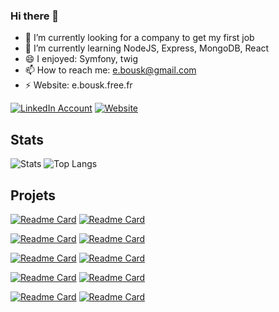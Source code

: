 ### Hi there 👋
- 🔭 I’m currently looking for a company to get my first job
- 🌱 I’m currently learning NodeJS, Express, MongoDB, React
- 😄 I enjoyed: Symfony, twig
- 📫 How to reach me: e.bousk@gmail.com
- ⚡ Website: e.bousk.free.fr

[![LinkedIn Account](https://img.shields.io/badge/LinkedIn-0e76a8?style=for-the-badge&logo=linkedin)](https://www.linkedin.com/in/eddy-bousksou/)
[![Website](https://img.shields.io/badge/Website-011F35?style=for-the-badge)](http://e.bousk.free.fr)


## Stats

![Stats](https://github-readme-stats.vercel.app/api?username=E-Bousk&count_private=true&show_icons=true&theme=github_dark)
![Top Langs](https://github-readme-stats.vercel.app/api/top-langs/?username=E-Bousk&layout=compact&theme=github_dark)

## Projets

[![Readme Card](https://github-readme-stats.vercel.app/api/pin/?username=E-Bousk&repo=CV_VSCode&show_owner=true&theme=github_dark)](https://github.com/E-Bousk/CV_VSCode)
[![Readme Card](https://github-readme-stats.vercel.app/api/pin/?username=E-Bousk&repo=hibrid&show_owner=true&theme=github_dark)](https://github.com/E-Bousk/hibrid)

[![Readme Card](https://github-readme-stats.vercel.app/api/pin/?username=E-Bousk&repo=Framework_ghibli&show_owner=true&theme=github_dark)](https://github.com/E-Bousk/Framework_ghibli)
[![Readme Card](https://github-readme-stats.vercel.app/api/pin/?username=E-Bousk&repo=TP_CRUD_PHP_Modal&show_owner=true&theme=github_dark)](https://github.com/E-Bousk/TP_CRUD_PHP_Modal)

[![Readme Card](https://github-readme-stats.vercel.app/api/pin/?username=E-Bousk&repo=SymBNB&show_owner=true&theme=github_dark)](https://github.com/E-Bousk/SymBNB.git)
[![Readme Card](https://github-readme-stats.vercel.app/api/pin/?username=E-Bousk&repo=clonerest&show_owner=true&theme=github_dark)](https://github.com/E-Bousk/clonerest)

[![Readme Card](https://github-readme-stats.vercel.app/api/pin/?username=E-Bousk&repo=symfony5_livecoding&show_owner=true&theme=github_dark)](https://github.com/E-Bousk/symfony5_livecoding.git)
[![Readme Card](https://github-readme-stats.vercel.app/api/pin/?username=E-Bousk&repo=ecommerce&show_owner=true&theme=github_dark)](https://github.com/E-Bousk/ecommerce)

[![Readme Card](https://github-readme-stats.vercel.app/api/pin/?username=E-Bousk&repo=natours&show_owner=true&theme=github_dark)](https://github.com/E-Bousk/natours)
[![Readme Card](https://github-readme-stats.vercel.app/api/pin/?username=E-Bousk&repo=MERN&show_owner=true&theme=github_dark)](https://github.com/E-Bousk/MERN)


<!--
**E-Bousk/E-Bousk** is a ✨ _special_ ✨ repository because its `README.md` (this file) appears on your GitHub profile.

Here are some ideas to get you started:

- 🔭 I’m currently looking for a company to get my first job
- 🌱 I’m currently learning Symfony
- 👯 I’m looking to collaborate on ...
- 🤔 I’m looking for help with ...
- 💬 Ask me about ...
- 📫 How to reach me: e.bousk@gmail.com
- 😄 Pronouns: ...
- ⚡ Fun fact: ...
-->
